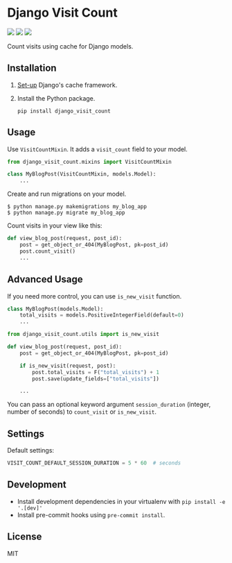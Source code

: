 # Django Visit Count

[![](https://img.shields.io/pypi/v/django-visit-count.svg)](https://pypi.python.org/pypi/django-visit-count/)
[![](https://img.shields.io/github/license/QueraTeam/django-visit-count.svg)](https://github.com/QueraTeam/django-visit-count/blob/master/LICENSE)
[![](https://img.shields.io/badge/code%20style-black-000000.svg)](https://github.com/psf/black)

Count visits using cache for Django models.

## Installation

1. [Set-up](https://docs.djangoproject.com/en/dev/topics/cache/#setting-up-the-cache) Django's cache framework.

2. Install the Python package.

   ```
   pip install django_visit_count
   ```

## Usage

Use `VisitCountMixin`. It adds a `visit_count` field to your model.

```python
from django_visit_count.mixins import VisitCountMixin

class MyBlogPost(VisitCountMixin, models.Model):
    ...
```

Create and run migrations on your model.

```shell
$ python manage.py makemigrations my_blog_app
$ python manage.py migrate my_blog_app
```

Count visits in your view like this:

```python
def view_blog_post(request, post_id):
    post = get_object_or_404(MyBlogPost, pk=post_id)
    post.count_visit()
    ...
```

## Advanced Usage

If you need more control, you can use `is_new_visit` function.

```python
class MyBlogPost(models.Model):
    total_visits = models.PositiveIntegerField(default=0)
    ...
```

```python
from django_visit_count.utils import is_new_visit

def view_blog_post(request, post_id):
    post = get_object_or_404(MyBlogPost, pk=post_id)

    if is_new_visit(request, post):
        post.total_visits = F("total_visits") + 1
        post.save(update_fields=["total_visits"])

    ...
```

You can pass an optional keyword argument `session_duration` (integer, number of seconds)
to `count_visit` or `is_new_visit`.

## Settings

Default settings:

```python
VISIT_COUNT_DEFAULT_SESSION_DURATION = 5 * 60  # seconds
```

## Development

- Install development dependencies in your virtualenv with `pip install -e '.[dev]'`
- Install pre-commit hooks using `pre-commit install`.

## License

MIT
